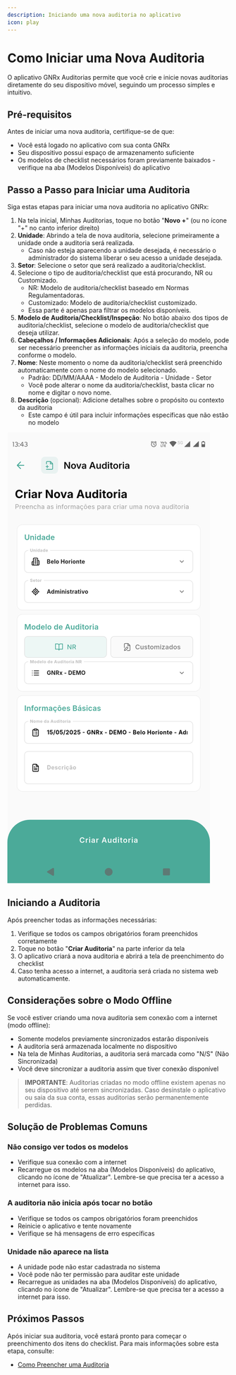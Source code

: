 ```yaml
---
description: Iniciando uma nova auditoria no aplicativo
icon: play
---
```


# Como Iniciar uma Nova Auditoria

O aplicativo GNRx Auditorias permite que você crie e inicie novas auditorias diretamente do seu dispositivo móvel, seguindo um processo simples e intuitivo.

## Pré-requisitos

Antes de iniciar uma nova auditoria, certifique-se de que:

* Você está logado no aplicativo com sua conta GNRx
* Seu dispositivo possui espaço de armazenamento suficiente
* Os modelos de checklist necessários foram previamente baixados - verifique na aba (Modelos Disponíveis) do aplicativo

## Passo a Passo para Iniciar uma Auditoria

Siga estas etapas para iniciar uma nova auditoria no aplicativo GNRx:

1. Na tela inicial, Minhas Auditorias, toque no botão "**Novo +**" (ou no ícone "+" no canto inferior direito)
2. **Unidade**: Abrindo a tela de nova auditoria, selecione primeiramente a unidade onde a auditoria será realizada.
   * Caso não esteja aparecendo a unidade desejada, é necessário o administrador do sistema liberar o seu acesso a unidade desejada.
3. **Setor**: Selecione o setor que será realizado a auditoria/checklist.
4. Selecione o tipo de auditoria/checklist que está procurando, NR ou Customizado.
   * NR: Modelo de auditoria/checklist baseado em Normas Regulamentadoras.
   * Customizado: Modelo de auditoria/checklist customizado.
   * Essa parte é apenas para filtrar os modelos disponíveis.
5. **Modelo de Auditoria/Checklist/Inspeção**: No botão abaixo dos tipos de auditoria/checklist, selecione o modelo de auditoria/checklist que deseja utilizar.
6. **Cabeçalhos / Informações Adicionais**: Após a seleção do modelo, pode ser necessário preencher as informações iniciais da auditoria, preencha conforme o modelo.
7. **Nome**: Neste momento o nome da auditoria/checklist será preenchido automaticamente com o nome do modelo selecionado.
   * Padrão: DD/MM/AAAA - Modelo de Auditoria - Unidade - Setor
   * Você pode alterar o nome da auditoria/checklist, basta clicar no nome e digitar o novo nome.
8. **Descrição** (opcional): Adicione detalhes sobre o propósito ou contexto da auditoria
   * Este campo é útil para incluir informações específicas que não estão no modelo

![Seleção de modelo no aplicativo](../.gitbook/assets/selecao-modelo.png)

## Iniciando a Auditoria

Após preencher todas as informações necessárias:

1. Verifique se todos os campos obrigatórios foram preenchidos corretamente
2. Toque no botão "**Criar Auditoria**" na parte inferior da tela
3. O aplicativo criará a nova auditoria e abrirá a tela de preenchimento do checklist
4. Caso tenha acesso a internet, a auditoria será criada no sistema web automaticamente.

## Considerações sobre o Modo Offline

Se você estiver criando uma nova auditoria sem conexão com a internet (modo offline):

* Somente modelos previamente sincronizados estarão disponíveis
* A auditoria será armazenada localmente no dispositivo
* Na tela de Minhas Auditorias, a auditoria será marcada como "N/S" (Não Sincronizada)
* Você deve sincronizar a auditoria assim que tiver conexão disponível

> **IMPORTANTE**: Auditorias criadas no modo offline existem apenas no seu dispositivo até serem sincronizadas. Caso desinstale o aplicativo ou saia da sua conta, essas auditorias serão permanentemente perdidas.

## Solução de Problemas Comuns

### Não consigo ver todos os modelos

* Verifique sua conexão com a internet
* Recarregue os modelos na aba (Modelos Disponíveis) do aplicativo, clicando no ícone de "Atualizar". Lembre-se que precisa ter a acesso a internet para isso.

### A auditoria não inicia após tocar no botão

* Verifique se todos os campos obrigatórios foram preenchidos
* Reinicie o aplicativo e tente novamente
* Verifique se há mensagens de erro específicas

### Unidade não aparece na lista

* A unidade pode não estar cadastrada no sistema
* Você pode não ter permissão para auditar este unidade
* Recarregue as unidades na aba (Modelos Disponíveis) do aplicativo, clicando no ícone de "Atualizar". Lembre-se que precisa ter a acesso a internet para isso.

## Próximos Passos

Após iniciar sua auditoria, você estará pronto para começar o preenchimento dos itens do checklist. Para mais informações sobre esta etapa, consulte:

* [Como Preencher uma Auditoria](preencher-auditoria.md)
